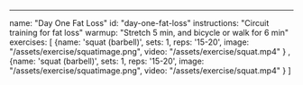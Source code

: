 ---

name: "Day One Fat Loss"
id: "day-one-fat-loss"
instructions: "Circuit training for fat loss"
warmup: "Stretch 5 min, and bicycle or walk for 6 min"
exercises: [
{name: 'squat (barbell)', sets: 1, reps: '15-20', image: "/assets/exercise/squatimage.png", video: "/assets/exercise/squat.mp4" } ,
{name: 'squat (barbell)', sets: 1, reps: '15-20', image: "/assets/exercise/squatimage.png", video: "/assets/exercise/squat.mp4" }
]
